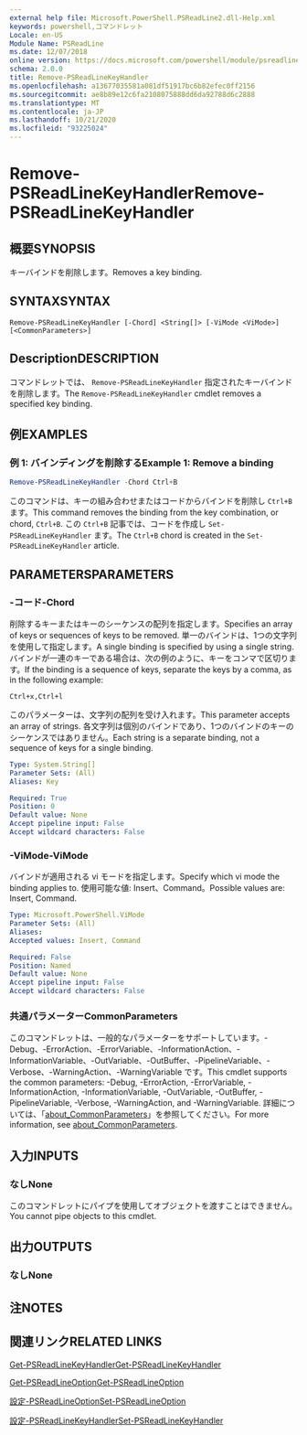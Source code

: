 ```yaml
---
external help file: Microsoft.PowerShell.PSReadLine2.dll-Help.xml
keywords: powershell,コマンドレット
Locale: en-US
Module Name: PSReadLine
ms.date: 12/07/2018
online version: https://docs.microsoft.com/powershell/module/psreadline/remove-psreadlinekeyhandler?view=powershell-7.1&WT.mc_id=ps-gethelp
schema: 2.0.0
title: Remove-PSReadLineKeyHandler
ms.openlocfilehash: a13677035581a081df51917bc6b82efec0ff2156
ms.sourcegitcommit: ae8b89e12c6fa2108075888dd6da92788d6c2888
ms.translationtype: MT
ms.contentlocale: ja-JP
ms.lasthandoff: 10/21/2020
ms.locfileid: "93225024"
---
```

# <span data-ttu-id="77e5b-103">Remove-PSReadLineKeyHandler</span><span class="sxs-lookup"><span data-stu-id="77e5b-103">Remove-PSReadLineKeyHandler</span></span>

## <span data-ttu-id="77e5b-104">概要</span><span class="sxs-lookup"><span data-stu-id="77e5b-104">SYNOPSIS</span></span>
<span data-ttu-id="77e5b-105">キーバインドを削除します。</span><span class="sxs-lookup"><span data-stu-id="77e5b-105">Removes a key binding.</span></span>

## <span data-ttu-id="77e5b-106">SYNTAX</span><span class="sxs-lookup"><span data-stu-id="77e5b-106">SYNTAX</span></span>

```
Remove-PSReadLineKeyHandler [-Chord] <String[]> [-ViMode <ViMode>] [<CommonParameters>]
```

## <span data-ttu-id="77e5b-107">Description</span><span class="sxs-lookup"><span data-stu-id="77e5b-107">DESCRIPTION</span></span>

<span data-ttu-id="77e5b-108">コマンドレットでは、 `Remove-PSReadLineKeyHandler` 指定されたキーバインドを削除します。</span><span class="sxs-lookup"><span data-stu-id="77e5b-108">The `Remove-PSReadLineKeyHandler` cmdlet removes a specified key binding.</span></span>

## <span data-ttu-id="77e5b-109">例</span><span class="sxs-lookup"><span data-stu-id="77e5b-109">EXAMPLES</span></span>

### <span data-ttu-id="77e5b-110">例 1: バインディングを削除する</span><span class="sxs-lookup"><span data-stu-id="77e5b-110">Example 1: Remove a binding</span></span>

```powershell
Remove-PSReadLineKeyHandler -Chord Ctrl+B
```

<span data-ttu-id="77e5b-111">このコマンドは、キーの組み合わせまたはコードからバインドを削除し `Ctrl+B` ます。</span><span class="sxs-lookup"><span data-stu-id="77e5b-111">This command removes the binding from the key combination, or chord, `Ctrl+B`.</span></span> <span data-ttu-id="77e5b-112">この `Ctrl+B` 記事では、コードを作成し `Set-PSReadLineKeyHandler` ます。</span><span class="sxs-lookup"><span data-stu-id="77e5b-112">The `Ctrl+B` chord is created in the `Set-PSReadLineKeyHandler` article.</span></span>

## <span data-ttu-id="77e5b-113">PARAMETERS</span><span class="sxs-lookup"><span data-stu-id="77e5b-113">PARAMETERS</span></span>

### <span data-ttu-id="77e5b-114">-コード</span><span class="sxs-lookup"><span data-stu-id="77e5b-114">-Chord</span></span>

<span data-ttu-id="77e5b-115">削除するキーまたはキーのシーケンスの配列を指定します。</span><span class="sxs-lookup"><span data-stu-id="77e5b-115">Specifies an array of keys or sequences of keys to be removed.</span></span> <span data-ttu-id="77e5b-116">単一のバインドは、1つの文字列を使用して指定します。</span><span class="sxs-lookup"><span data-stu-id="77e5b-116">A single binding is specified by using a single string.</span></span> <span data-ttu-id="77e5b-117">バインドが一連のキーである場合は、次の例のように、キーをコンマで区切ります。</span><span class="sxs-lookup"><span data-stu-id="77e5b-117">If the binding is a sequence of keys, separate the keys by a comma, as in the following example:</span></span>

`Ctrl+x,Ctrl+l`

<span data-ttu-id="77e5b-118">このパラメーターは、文字列の配列を受け入れます。</span><span class="sxs-lookup"><span data-stu-id="77e5b-118">This parameter accepts an array of strings.</span></span> <span data-ttu-id="77e5b-119">各文字列は個別のバインドであり、1つのバインドのキーのシーケンスではありません。</span><span class="sxs-lookup"><span data-stu-id="77e5b-119">Each string is a separate binding, not a sequence of keys for a single binding.</span></span>

```yaml
Type: System.String[]
Parameter Sets: (All)
Aliases: Key

Required: True
Position: 0
Default value: None
Accept pipeline input: False
Accept wildcard characters: False
```

### <span data-ttu-id="77e5b-120">-ViMode</span><span class="sxs-lookup"><span data-stu-id="77e5b-120">-ViMode</span></span>

<span data-ttu-id="77e5b-121">バインドが適用される vi モードを指定します。</span><span class="sxs-lookup"><span data-stu-id="77e5b-121">Specify which vi mode the binding applies to.</span></span> <span data-ttu-id="77e5b-122">使用可能な値: Insert、Command。</span><span class="sxs-lookup"><span data-stu-id="77e5b-122">Possible values are: Insert, Command.</span></span>

```yaml
Type: Microsoft.PowerShell.ViMode
Parameter Sets: (All)
Aliases:
Accepted values: Insert, Command

Required: False
Position: Named
Default value: None
Accept pipeline input: False
Accept wildcard characters: False
```

### <span data-ttu-id="77e5b-123">共通パラメーター</span><span class="sxs-lookup"><span data-stu-id="77e5b-123">CommonParameters</span></span>

<span data-ttu-id="77e5b-124">このコマンドレットは、一般的なパラメーターをサポートしています。-Debug、-ErrorAction、-ErrorVariable、-InformationAction、-InformationVariable、-OutVariable、-OutBuffer、-PipelineVariable、-Verbose、-WarningAction、-WarningVariable です。</span><span class="sxs-lookup"><span data-stu-id="77e5b-124">This cmdlet supports the common parameters: -Debug, -ErrorAction, -ErrorVariable, -InformationAction, -InformationVariable, -OutVariable, -OutBuffer, -PipelineVariable, -Verbose, -WarningAction, and -WarningVariable.</span></span> <span data-ttu-id="77e5b-125">詳細については、「[about_CommonParameters](http://go.microsoft.com/fwlink/?LinkID=113216)」を参照してください。</span><span class="sxs-lookup"><span data-stu-id="77e5b-125">For more information, see [about_CommonParameters](http://go.microsoft.com/fwlink/?LinkID=113216).</span></span>

## <span data-ttu-id="77e5b-126">入力</span><span class="sxs-lookup"><span data-stu-id="77e5b-126">INPUTS</span></span>

### <span data-ttu-id="77e5b-127">なし</span><span class="sxs-lookup"><span data-stu-id="77e5b-127">None</span></span>

<span data-ttu-id="77e5b-128">このコマンドレットにパイプを使用してオブジェクトを渡すことはできません。</span><span class="sxs-lookup"><span data-stu-id="77e5b-128">You cannot pipe objects to this cmdlet.</span></span>

## <span data-ttu-id="77e5b-129">出力</span><span class="sxs-lookup"><span data-stu-id="77e5b-129">OUTPUTS</span></span>

### <span data-ttu-id="77e5b-130">なし</span><span class="sxs-lookup"><span data-stu-id="77e5b-130">None</span></span>

## <span data-ttu-id="77e5b-131">注</span><span class="sxs-lookup"><span data-stu-id="77e5b-131">NOTES</span></span>

## <span data-ttu-id="77e5b-132">関連リンク</span><span class="sxs-lookup"><span data-stu-id="77e5b-132">RELATED LINKS</span></span>

[<span data-ttu-id="77e5b-133">Get-PSReadLineKeyHandler</span><span class="sxs-lookup"><span data-stu-id="77e5b-133">Get-PSReadLineKeyHandler</span></span>](Get-PSReadLineKeyHandler.md)

[<span data-ttu-id="77e5b-134">Get-PSReadLineOption</span><span class="sxs-lookup"><span data-stu-id="77e5b-134">Get-PSReadLineOption</span></span>](Get-PSReadLineOption.md)

[<span data-ttu-id="77e5b-135">設定-PSReadLineOption</span><span class="sxs-lookup"><span data-stu-id="77e5b-135">Set-PSReadLineOption</span></span>](Set-PSReadLineOption.md)

[<span data-ttu-id="77e5b-136">設定-PSReadLineKeyHandler</span><span class="sxs-lookup"><span data-stu-id="77e5b-136">Set-PSReadLineKeyHandler</span></span>](Set-PSReadLineKeyHandler.md)

